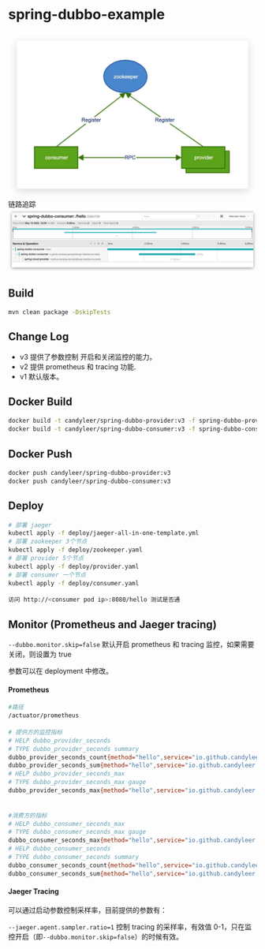 # spring-dubbo-example
![](./image.jpg)
链路追踪
![](./trace.jpg)
## Build
```bash
mvn clean package -DskipTests
```
## Change Log
 * v3 提供了参数控制 开启和关闭监控的能力。
 * v2 提供 prometheus 和 tracing 功能.
 * v1 默认版本。

## Docker Build
```bash
docker build -t candyleer/spring-dubbo-provider:v3 -f spring-dubbo-provider/Dockerfile  ./spring-dubbo-provider/
docker build -t candyleer/spring-dubbo-consumer:v3 -f spring-dubbo-consumer/Dockerfile  ./spring-dubbo-consumer/

```

## Docker Push
```bash
docker push candyleer/spring-dubbo-provider:v3
docker push candyleer/spring-dubbo-consumer:v3
```

## Deploy
```bash
# 部署 jaeger
kubectl apply -f deploy/jaeger-all-in-one-template.yml
# 部署 zookeeper 3个节点
kubectl apply -f deploy/zookeeper.yaml
# 部署 provider 5个节点
kubectl apply -f deploy/provider.yaml
# 部署 consumer 一个节点
kubectl apply -f deploy/consumer.yaml

访问 http://<consumer pod ip>:8080/hello 测试是否通
```
## Monitor (Prometheus and Jaeger tracing)

`--dubbo.monitor.skip=false` 默认开启 prometheus 和 tracing 监控，如果需要关闭，则设置为 true

参数可以在 deployment 中修改。
#### Prometheus 
```bash
#路径
/actuator/prometheus

# 提供方的监控指标
# HELP dubbo_provider_seconds  
# TYPE dubbo_provider_seconds summary
dubbo_provider_seconds_count{method="hello",service="io.github.candyleer.springdubboapi.HelloService",} 21.0
dubbo_provider_seconds_sum{method="hello",service="io.github.candyleer.springdubboapi.HelloService",} 0.157680316
# HELP dubbo_provider_seconds_max  
# TYPE dubbo_provider_seconds_max gauge
dubbo_provider_seconds_max{method="hello",service="io.github.candyleer.springdubboapi.HelloService",} 0.077624181


#消费方的指标
# HELP dubbo_consumer_seconds_max  
# TYPE dubbo_consumer_seconds_max gauge
dubbo_consumer_seconds_max{method="hello",service="io.github.candyleer.springdubboapi.HelloService",} 0.334864448
# HELP dubbo_consumer_seconds  
# TYPE dubbo_consumer_seconds summary
dubbo_consumer_seconds_count{method="hello",service="io.github.candyleer.springdubboapi.HelloService",} 21.0
dubbo_consumer_seconds_sum{method="hello",service="io.github.candyleer.springdubboapi.HelloService",} 0.69077555

```

#### Jaeger Tracing

可以通过启动参数控制采样率，目前提供的参数有：

`--jaeger.agent.sampler.ratio=1` 控制 tracing 的采样率，有效值 0-1，只在监控开启（即`--dubbo.monitor.skip=false`）的时候有效。

